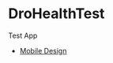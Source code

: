 # DroHealthTest
Test App

- [Mobile Design](https://doc.clickup.com/p/h/23bnv-2213/c05dfc49632e35f/23bnv-2227)
